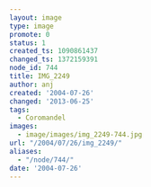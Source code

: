 ```yaml
---
layout: image
type: image
promote: 0
status: 1
created_ts: 1090861437
changed_ts: 1372159391
node_id: 744
title: IMG_2249
author: anj
created: '2004-07-26'
changed: '2013-06-25'
tags:
  - Coromandel
images:
  - image/images/img_2249-744.jpg
url: "/2004/07/26/img_2249/"
aliases:
  - "/node/744/"
date: '2004-07-26'
---
```



